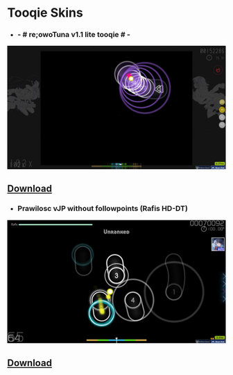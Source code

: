 ﻿# Tooqie Skins

* ### - # re;owoTuna v1.1 lite tooqie # -
![Tooqie](https://raw.githubusercontent.com/Lewui/ukrainian-community-osu-skins/master/assets/Tooqie1_Prew.png)

## [Download](https://tqe.s-ul.eu/0dItHD7G)

* ### Prawilosc vJP without followpoints (Rafis HD-DT)
![Tooqie](https://raw.githubusercontent.com/Lewui/ukrainian-community-osu-skins/master/assets/Tooqie_Prew.png)

## [Download](https://alowe.s-ul.eu/7QlGWsoe)
